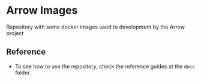 # Arrow Images
Repository with some docker images used to development by the Arrow project

## Reference
- To see how to use the repository, check the reference guides at the `docs` folder.